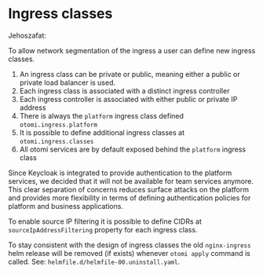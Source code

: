 # Ingress classes

Jehoszafat:

To allow network segmentation of the ingress a user can define new ingress classes.

1. An ingress class can be private or public, meaning either a public or private load balancer is used.
1. Each ingress class is associated with a distinct ingress controller
1. Each ingress controller is associated with either public or private IP address
1. There is always the `platform` ingress class defined `otomi.ingress.platform`
1. It is possible to define additional ingress classes at `otomi.ingress.classes`
1. All otomi services are by default exposed behind the `platform` ingress class

Since Keycloak is integrated to provide authentication to the platform services, we decided that it will not be available for team services anymore. This clear separation of concerns reduces surface attacks on the platform and provides more flexibility in terms of defining authentication policies for platform and business applications.

To enable source IP filtering it is possible to define CIDRs at `sourceIpAddressFiltering` property for each ingress class.

To stay consistent with the design of ingress classes the old `nginx-ingress` helm release will be removed (if exists) whenever `otomi apply` command is called. See: `helmfile.d/helmfile-00.uninstall.yaml`.
